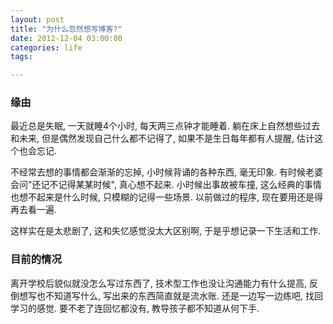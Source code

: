 ```yaml
---
layout: post
title: "为什么忽然想写博客?"
date: 2012-12-04 03:00:00
categories: life
tags: 

---
```


### 缘由

最近总是失眠, 一天就睡4个小时, 每天两三点钟才能睡着. 躺在床上自然想些过去和未来, 但是偶然发现自己什么都不记得了, 如果不是生日每年都有人提醒, 估计这个也会忘记.

不经常去想的事情都会渐渐的忘掉, 小时候背诵的各种东西, 毫无印象. 有时候老婆会问"还记不记得某某时候", 真心想不起来. 小时候出事故被车撞, 这么经典的事情也想不起来是什么时候, 只模糊的记得一些场景. 以前做过的程序, 现在要用还是得再去看一遍.

这样实在是太悲剧了, 这和失忆感觉没太大区别啊, 于是乎想记录一下生活和工作.


### 目前的情况

离开学校后貌似就没怎么写过东西了, 技术型工作也没让沟通能力有什么提高, 反倒想写也不知道写什么, 写出来的东西简直就是流水账. 还是一边写一边练吧, 找回学习的感觉. 要不老了连回忆都没有, 教导孩子都不知道从何下手.
